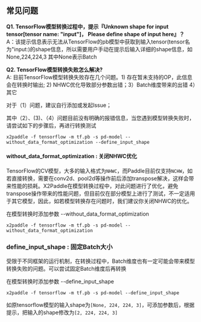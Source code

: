 ## 常见问题

**Q1. TensorFlow模型转换过程中，提示『Unknown shape for input tensor[tensor name: "input"]， Please define shape of input here』？**  
A：该提示信息表示无法从TensorFlow的pb模型中获取到输入tensor(tensor名为"input:)的shape信息，所以需要用户手动在提示后输入详细的shape信息，如None,224,224,3 其中None表示Batch 


**Q2. TensorFlow模型转换失败怎么解决?**  
A: 目前TensorFlow模型转换失败存在几个问题。1) 存在暂未支持的OP，此信息会在转换时输出; 2) NHWC优化导致部分参数出错；3）Batch维度带来的出错 4）其它

对于（1）问题，建议自行添加或发起Issue；

其中（2）、(3)、（4）问题目前没有明确的报错信息，当您遇到模型转换失败时，请尝试如下的步骤后，再进行转换测试

```
x2paddle -f tensorflow -m tf.pb -s pd-model --without_data_format_optimization --define_input_shape
```

#### without_data_format_optimization : 关闭NHWC优化
TensorFlow的CV模型，大多的输入格式为`NHWC`，而Paddle目前仅支持`NCHW`，如若直接转换，需要在conv2d、pool2d等操作前后添加transpose解决，这样会带来性能的损耗。X2Paddle在模型转换过程中，对此问题进行了优化，避免transpose操作带来的性能问题，但目前仅在部分模型上进行了测试，不一定适用于其它模型，因此，如若模型转换存在问题时，我们建议你关闭NHWC的优化。

在模型转换时添加参数 --without_data_format_optimization
```
x2paddle -f tensorflow -m tf.pb -s pd-model --without_data_format_optimization
```

### define_input_shape : 固定Batch大小
受限于不同框架的运行机制，在转换过程中，Batch维度也有一定可能会带来模型转换失败的问题。可以尝试固定Batch维度后再转换

在模型转换时添加参数 --define_input_shape
```
x2paddle -f tensorflow -m tf.pb -s pd-model --define_input_shape
```
如原tensorflow模型的输入shape为`[None, 224, 224, 3]`，可添加参数后，根据提示，把输入的shape修改为`[2, 224, 224, 3]`

